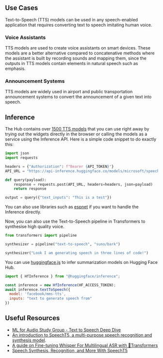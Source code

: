 ## Use Cases

Text-to-Speech (TTS) models can be used in any speech-enabled application that requires converting text to speech imitating human voice.

### Voice Assistants

TTS models are used to create voice assistants on smart devices. These models are a better alternative compared to concatenative methods where the assistant is built by recording sounds and mapping them, since the outputs in TTS models contain elements in natural speech such as emphasis.

### Announcement Systems

TTS models are widely used in airport and public transportation announcement systems to convert the announcement of a given text into speech.

## Inference

The Hub contains over [1500 TTS models](https://huggingface.co/models?pipeline_tag=text-to-speech&sort=downloads) that you can use right away by trying out the widgets directly in the browser or calling the models as a service using the Inference API. Here is a simple code snippet to do exactly this:

```python
import json
import requests

headers = {"Authorization": f"Bearer {API_TOKEN}"}
API_URL = "https://api-inference.huggingface.co/models/microsoft/speecht5_tts"

def query(payload):
	response = requests.post(API_URL, headers=headers, json=payload)
	return response

output = query({"text_inputs": "This is a test"})
```

You can also use libraries such as [espnet](https://huggingface.co/models?library=espnet&pipeline_tag=text-to-speech&sort=downloads) if you want to handle the Inference directly.

Now, you can also use the Text-to-Speech pipeline in Transformers to synthesise high quality voice.

```python
from transformers import pipeline

synthesizer = pipeline("text-to-speech", "suno/bark")

synthesizer("Look I am generating speech in three lines of code!")
```


You can use [huggingface.js](https://github.com/huggingface/huggingface.js) to infer summarization models on Hugging Face Hub.

```javascript
import { HfInference } from "@huggingface/inference";

const inference = new HfInference(HF_ACCESS_TOKEN);
await inference.textToSpeech({
  model: 'facebook/mms-tts',
  inputs: "text to generate speech from"
})
```

## Useful Resources
- [ML for Audio Study Group - Text to Speech Deep Dive](https://www.youtube.com/watch?v=aLBedWj-5CQ)
- [An introduction to SpeechT5, a multi-purpose speech recognition and synthesis model](https://huggingface.co/blog/speecht5).
- [A guide on Fine-tuning Whisper For Multilingual ASR with 🤗Transformers](https://huggingface.co/blog/fine-tune-whisper)
- [Speech Synthesis, Recognition, and More With SpeechT5](https://huggingface.co/blog/speecht5)

